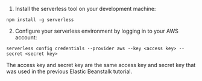 1. Install the serverless tool on your development machine:

```
npm install -g serverless
```

2. Configure your serverless environment by logging in to your AWS account:

```
serverless config credentials --provider aws --key <access key> --secret <secret key>
```

The access key and secret key are the same access key and secret key that was used in the previous Elastic Beanstalk tutorial.


